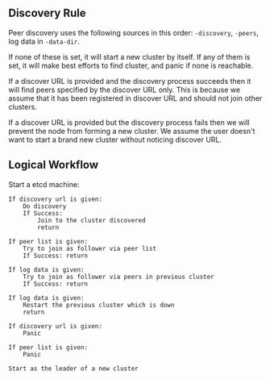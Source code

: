 ## Discovery Rule

Peer discovery uses the following sources in this order: `-discovery`, `-peers`, log data in `-data-dir`.

If none of these is set, it will start a new cluster by itself. If any of them is set, it will make
best efforts to find cluster, and panic if none is reachable.

If a discover URL is provided and the discovery process succeeds then it will find peers specified by the discover URL only.
This is because we assume that it has been registered in discover URL and
should not join other clusters.

If a discover URL is provided but the discovery process fails then we will prevent the node from forming
a new cluster. We assume the user doesn't want to start a brand new cluster without noticing discover URL.

## Logical Workflow

Start a etcd machine:

```
If discovery url is given:
    Do discovery
    If Success:
        Join to the cluster discovered
		return

If peer list is given:
    Try to join as follower via peer list
    If Success: return

If log data is given:
    Try to join as follower via peers in previous cluster
    If Success: return

If log data is given:
    Restart the previous cluster which is down
    return

If discovery url is given:
    Panic

If peer list is given:
    Panic

Start as the leader of a new cluster
```
